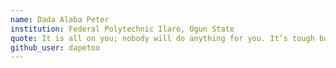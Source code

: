 ```yaml
---
name: Dada Alaba Peter
institution: Federal Polytechnic Ilaro, Ogun State
quote: It is all on you; nobody will do anything for you. It’s tough but you have to accept it. Flavor
github_user: dapetoo
---
```

